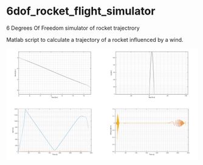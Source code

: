 # 6dof_rocket_flight_simulator
6 Degrees Of Freedom simulator of rocket trajectrory

Matlab script to calculate a trajectory of a rocket influenced by a wind. 

![plot](./readme_pictures/2D_trajectory.png)